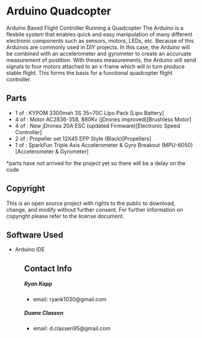 <H1>Arduino Quadcopter</H1>

Arduino Based Flight Controller Running a Quadcopter
The Arduino is a flexbile system that enables quick and easy manipulation of many different electronic components such as sensors, motors, LEDs, etc. Because of this Arduinos are commonly used in DIY projects. In this case, the Arduino will be combined with an accelerometer and gyrometer to create an accuruate measurement of postition. With theses measurements, the Arduino will send signals to four motors attached to an x-frame which will in turn produce stable flight. This forms the basis for a functional quadcopter flight controller.

<H2>Parts</H2>
<ul>
<li>1 of : KYPOM 3300mah 3S 35~70C Lipo Pack [Lipo Battery]</li>
<li>4 of : Motor AC2836-358, 880Kv (jDrones improved)[Brushless Motor]</li>
<li>4 of : New jDrones 20A ESC (updated Firmware)[Electronic Speed Controller]</li>
<li>2 of : Propeller set 12X45 EPP Style (Black)[Propellers]</li>
<li>1 of : SparkFun Triple Axis Accelerometer & Gyro Breakout (MPU-6050)[Accelerometer & Gyrometer]</li>
</ul>
*parts have not arrived for the project yet so there will be a delay on the code


<H2>Copyright</H2>

This is an open source project with rights to the public to download, change, and modify without further consent. For further information on copyright please refer to the license document.

<H2>Software Used</H2>
<ul>
  <li>Arduino IDE</li>
<ul>

<H2>Contact Info</H2>

<H5>Ryan Kopp</H5>
<ul>
<li>email: ryank1030@gmail.com</li>
</ul>

<H5>Duane Classen</H5>
<ul>
<li>email: d.classen95@gmail.com</li>
</ul>
